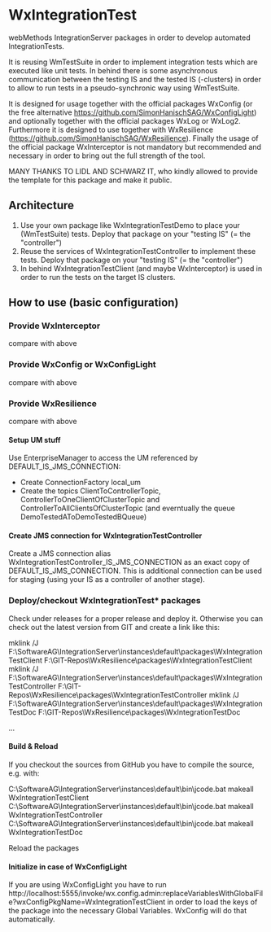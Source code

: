 # WxIntegrationTest
webMethods IntegrationServer packages in order to develop automated IntegrationTests.

It is reusing WmTestSuite in order to implement integration tests which are executed like unit tests. In behind there is some asynchronous communication between the testing IS and the tested IS (-clusters) in order to allow to run tests in a pseudo-synchronic way using WmTestSuite.

It is designed for usage together with the official packages WxConfig (or the free alternative https://github.com/SimonHanischSAG/WxConfigLight) and optionally together with the official packages WxLog or WxLog2. Furthermore it is designed to use together with WxResilience (https://github.com/SimonHanischSAG/WxResilience). Finally the usage of the official package WxInterceptor is not mandatory but recommended and necessary in order to bring out the full strength of the tool.

MANY THANKS TO LIDL AND SCHWARZ IT, who kindly allowed to provide the template for this package and make it public.

<h2>Architecture</h2>

<ol>
  <li>Use your own package like WxIntegrationTestDemo to place your (WmTestSuite) tests. Deploy that package on your "testing IS" (= the "controller")</li>
  <li>Reuse the services of WxIntegrationTestController to implement these tests. Deploy that package on your "testing IS" (= the "controller")</li>
  <li>In behind WxIntegrationTestClient (and maybe WxInterceptor) is used in order to run the tests on the target IS clusters.</li>
</ol>

<h2>How to use (basic configuration)</h2>

<h3>Provide WxInterceptor</h3>
compare with above

<h3>Provide WxConfig or WxConfigLight</h3>
compare with above

<h3>Provide WxResilience</h3>
compare with above

<h4>Setup UM stuff</h4>

Use EnterpriseManager to access the UM referenced by DEFAULT_IS_JMS_CONNECTION:

<ul>
  <li>Create ConnectionFactory local_um</li>
  <li>Create the topics ClientToControllerTopic, ControllerToOneClientOfClusterTopic and ControllerToAllClientsOfClusterTopic (and everntually the queue DemoTestedAToDemoTestedBQueue)</li>
</ul>

<h4>Create JMS connection for WxIntegrationTestController</h4>

Create a JMS connection alias WxIntegrationTestController_IS_JMS_CONNECTION as an exact copy of DEFAULT_IS_JMS_CONNECTION. This is additional connection can be used for staging (using your IS as a controller of another stage).

<h3>Deploy/checkout WxIntegrationTest* packages</h3>

Check under releases for a proper release and deploy it. Otherwise you can check out the latest version from GIT and create a link like this:

mklink /J F:\\SoftwareAG\\IntegrationServer\\instances\\default\\packages\\WxIntegrationTestClient F:\\GIT-Repos\\WxResilience\\packages\\WxIntegrationTestClient
mklink /J F:\\SoftwareAG\\IntegrationServer\\instances\\default\\packages\\WxIntegrationTestController F:\\GIT-Repos\\WxResilience\\packages\\WxIntegrationTestController
mklink /J F:\\SoftwareAG\\IntegrationServer\\instances\\default\\packages\\WxIntegrationTestDoc F:\\GIT-Repos\\WxResilience\\packages\\WxIntegrationTestDoc

...

<h4>Build & Reload</h4>

If you checkout the sources from GitHub you have to compile the source, e.g. with:

C:\SoftwareAG\IntegrationServer\instances\default\bin\jcode.bat makeall WxIntegrationTestClient
C:\SoftwareAG\IntegrationServer\instances\default\bin\jcode.bat makeall WxIntegrationTestController
C:\SoftwareAG\IntegrationServer\instances\default\bin\jcode.bat makeall WxIntegrationTestDoc

Reload the packages

<h4>Initialize in case of WxConfigLight</h4>
If you are using WxConfigLight you have to run http://localhost:5555/invoke/wx.config.admin:replaceVariablesWithGlobalFile?wxConfigPkgName=WxIntegrationTestClient in order to load the keys of the package into the necessary Global Variables. WxConfig will do that automatically.
